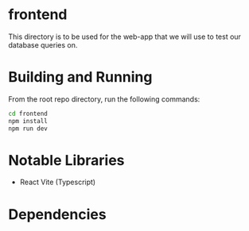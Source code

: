 # frontend
This directory is to be used for the web-app that we will use to test our database queries on.

# Building and Running
From the root repo directory, run the following commands:
```bash
cd frontend
npm install
npm run dev
```

# Notable Libraries
- React Vite (Typescript)

# Dependencies
